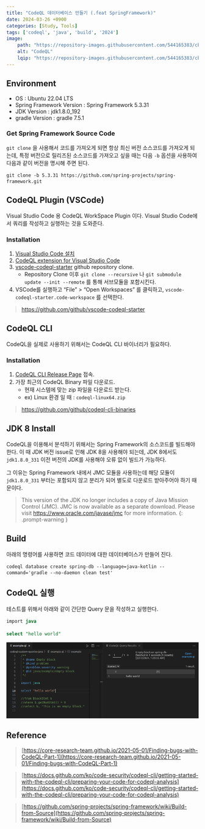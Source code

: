 ```yaml
---
title: "CodeQL 데이터베이스 만들기 (.feat SpringFramework)"
date: 2024-03-26 +0900
categories: [Study, Tools]
tags: ['codeql', 'java', 'build', '2024']
image:
    path: "https://repository-images.githubusercontent.com/544165383/cbbbd7f2-52fe-4383-b14c-0d7ec0df35ee"
    alt: "CodeQL"
    lqip: "https://repository-images.githubusercontent.com/544165383/cbbbd7f2-52fe-4383-b14c-0d7ec0df35ee"
---
```


## Environment
- OS : Ubuntu 22.04 LTS
- Spring Framework Version : Spring Framework 5.3.31
- JDK Version : jdk1.8.0_192
- gradle Version : gradle 7.5.1

### Get Spring Framework Source Code
`git clone` 을 사용해서 코드를 가져오게 되면 항상 최신 버전 소스코드를 가져오게 되는데, 특정 버전으로 릴리즈된 소스코드를 가져오고 싶을 때는 다음 `-b` 옵션을 사용하여 다음과 같이 버전을 명시해 주면 된다.
```
git clone -b 5.3.31 https://github.com/spring-projects/spring-framework.git
```

## CodeQL Plugin (VSCode)

Visual Studio Code 용 CodeQL WorkSpace Plugin 이다. Visual Studio Code에서 쿼리를 작성하고 실행하는 것을 도와준다.

### Installation

1. [Visual Studio Code 설치](https://code.visualstudio.com/)
2. [CodeQL extension for Visual Studio Code](https://marketplace.visualstudio.com/items?itemName=github.vscode-codeql)
3. [vscode-codeql-starter](https://github.com/github/vscode-codeql-starter) github repository clone.
    - Repository Clone 이후 `git clone --recursive` 나 `git submodule update --init --remote` 를 통해 서브모듈을 포함시킨다.
4. VSCode를 실행하고 “File” > “Open Workspaces” 를 클릭하고, `vscode-codeql-starter.code-workspace` 를 선택한다.

> https://github.com/github/vscode-codeql-starter

## CodeQL CLI

CodeQL을 실제로 사용하기 위해서는 CodeQL CLI 바이너리가 필요하다.

### Installation

1. [CodeQL CLI Release Page](https://github.com/github/codeql-cli-binaries/releases) 접속.
2. 가장 최근의 CodeQL Binary 파일 다운로드.
    - 현재 시스템에 맞는 zip 파일을 다운로드 받는다.
    - ex) Linux 환경 일 때 : `codeql-linux64.zip`

> https://github.com/github/codeql-cli-binaries 

## JDK 8 Install

CodeQL을 이용해서 분석하기 위해서는 Spring Framework의 소스코드를 빌드해야 한다. 이 때 JDK 버전 issue로 인해 JDK 8을 사용해야 되는데, JDK 8에서도 `jdk1.8.0_331` 이전 버전의 JDK를 사용해야 오류 없이 빌드가 가능하다.

그 이유는 Spring Framework 내에서 JMC 모듈을 사용하는데 해당 모듈이 `jdk1.8.0_331` 부터는 포함되지 않고 분리가 되어 별도로 다운로드 받아주어야 하기 때문이다.


> This version of the JDK no longer includes a copy of Java Mission Control (JMC). JMC is now available as a separate download. Please visit https://www.oracle.com/javase/jmc for more information.
{: .prompt-warning }

## Build

아래의 명령어를 사용하면 코드 데이터에 대한 데이터베이스가 만들어 진다.

```
codeql database create spring-db --language=java-kotlin --command='gradle --no-daemon clean test'
```

## CodeQL 실행

테스트를 위해서 아래와 같이 간단한 Query 문을 작성하고 실행한다.

```sql
import java

select "hello world"
```

![Untitled](/assets/img/posts/Codeql_springframework/Untitled.png)

## Reference

> [https://core-research-team.github.io/2021-05-01/Finding-bugs-with-CodeQL-Part-1](https://core-research-team.github.io/2021-05-01/Finding-bugs-with-CodeQL-Part-1)

> [https://docs.github.com/ko/code-security/codeql-cli/getting-started-with-the-codeql-cli/preparing-your-code-for-codeql-analysis](https://docs.github.com/ko/code-security/codeql-cli/getting-started-with-the-codeql-cli/preparing-your-code-for-codeql-analysis)

> [https://github.com/spring-projects/spring-framework/wiki/Build-from-Source](https://github.com/spring-projects/spring-framework/wiki/Build-from-Source)